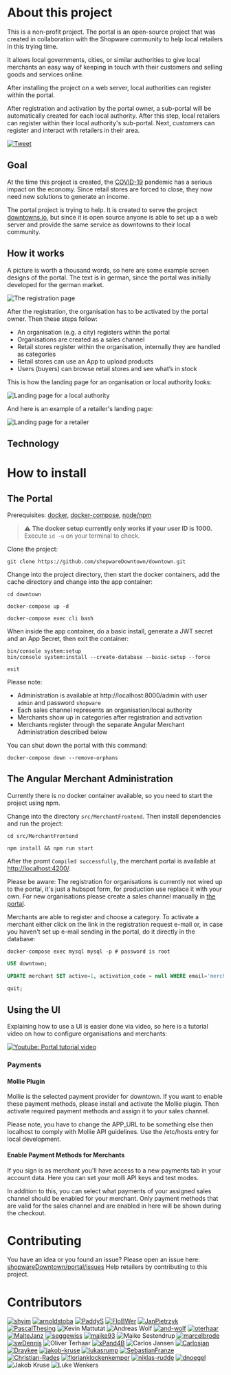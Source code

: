 # About this project

This is a non-profit project.
The portal is an open-source project that was created in collaboration with the Shopware community to help local retailers in this trying time.

It allows local governments, cities, or similar authorities to give local merchants an easy way of
keeping in touch with their customers and selling goods and services online.

After installing the project on a web server, local authorities can register within the portal.

After registration and activation by the portal owner, a sub-portal will be automatically created for each local authority.
After this step, local retailers can register within their local authority's sub-portal.
Next, customers can register and interact with retailers in their area.

[![Tweet](https://img.shields.io/twitter/url/http/shields.io.svg?style=social)](https://twitter.com/intent/tweet?text=Support%20your%20local%20merchants%21&url=https%3A%2F%2Fgithub.com%2FshopwareDowntown%2Fportal&via=ShopwareDevs&hashtags=Shopware6,community)

## Goal

At the time this project is created, the [COVID-19](https://en.wikipedia.org/wiki/Coronavirus_disease_2019) pandemic
has a serious impact on the economy. Since retail stores are forced to close, they now need new solutions to generate
an income.

The portal project is trying to help. It is created to serve the project [downtowns.io](https://downtowns.io/), but since
it is open source anyone is able to set up a a web server and provide the same service as downtowns to their local community. 

## How it works

A picture is worth a thousand words, so here are some example screen designs of the portal. The text is in german,
since the portal was initially developed for the german market.

![The registration page](.github/readme_sc_registration.jpg?raw=true "The registration page") 

After the registration, the organisation has to be activated by the portal owner. Then these steps follow:


- An organisation (e.g. a city) registers within the portal
- Organisations are created as a sales channel
- Retail stores register within the organisation, internally they are handled as categories
- Retail stores can use an App to upload products
- Users (buyers) can browse retail stores and see what’s in stock
 
This is how the landing page for an organisation or local authority looks:

![Landing page for a local authority](.github/readme_sc_lp_org.jpg?raw=true "Landing page for a local authority")

And here is an example of a retailer's landing page: 
 
![Landing page for a retailer](.github/readme_sc_lp_retail.jpg?raw=true "Landing page for a retailer") 

## Technology

# How to install

## The Portal

Prerequisites: [docker](https://docs.docker.com/install/), [docker-compose](https://docs.docker.com/compose/install/), [node/npm](https://nodejs.org/en/download/)

> :warning: **The docker setup currently only works if your user ID is 1000.**   
> Execute `id -u` on your terminal to check.

Clone the project:

```shell script
git clone https://github.com/shopwareDowntown/downtown.git
```

Change into the project directory, then start the docker containers, add the cache directory and change into the app container:

```shell script
cd downtown
```

```shell script
docker-compose up -d
```

```shell script
docker-compose exec cli bash
```

When inside the app container, do a basic install, generate a JWT secret and an App Secret, then exit the container:

```shell script
bin/console system:setup
bin/console system:install --create-database --basic-setup --force
```

```shell script
exit
```


Please note:

- Administration is available at http://localhost:8000/admin with user `admin` and password `shopware`
- Each sales channel represents an organisation/local authority
- Merchants show up in categories after registration and activation
- Merchants register through the separate Angular Merchant Administration described below

You can shut down the portal with this command:

```shell script
docker-compose down --remove-orphans
```

## The Angular Merchant Administration

Currently there is no docker container available, so you need to start the project using npm.

Change into the directory `src/MerchantFrontend`. Then install dependencies and run the project: 

```shell script
cd src/MerchantFrontend
```

```shell script
npm install && npm run start
```

After the promt `Compiled successfully`, the merchant portal is available at [http://localhost:4200/](http://localhost:4200/).

Please be aware: The registration for organisations is currently not wired up to the portal, it's just a hubspot form,
for production use replace it with your own. For new organisations please create a sales channel manually in [the portal](http://localhost:8000/admin).

Merchants are able to register and choose a category. To activate a merchant either click on the link in the registration request e-mail or,
in case you haven't set up e-mail sending in the portal, do it directly in the database:

```shell script
docker-compose exec mysql mysql -p # password is root
```

```sql
USE downtown;
```

```sql
UPDATE merchant SET active=1, activation_code = null WHERE email='merchant@email.example';
```

```sql
quit;
```

## Using the UI

Explaining how to use a UI is easier done via video, so here is a tutorial video on how to configure organisations and merchants:

[![Youtube: Portal tutorial video](.github/downtown_video_teaser.png?raw=true "Youtube: Portal tutorial video")](https://www.youtube.com/watch?v=7-FxZwOmtv0)

### Payments

#### Mollie Plugin
Mollie is the selected payment provider for downtown.
If you want to enable these payment methods, please install and activate the Mollie plugin.
Then activate required payment methods and assign it to your sales channel.

Please note, you have to change the APP_URL to be something else then localhost to comply with Mollie API guidelines.
Use the /etc/hosts entry for local development.

#### Enable Payment Methods for Merchants
If you sign is as merchant you'll have access to a new payments tab in your account data.
Here you can set your molli API keys and test modes.

In addition to this, you can select what payments of your assigned sales channel should be enabled
for your merchant. 
Only payment methods that are valid for the sales channel and are enabled in here will be 
shown during the checkout.

# Contributing

You have an idea or you found an issue? Please open an issue here: [shopwareDowntown/portal/issues](https://github.com/shopwareDowntown/portal/issues)
Help retailers by contributing to this project. 

# Contributors

[![shyim](.github/avatars/shyim.png?raw=true "shyim")](https://github.com/shyim) [![arnoldstoba](.github/avatars/arnoldstoba.png?raw=true "arnoldstoba")](https://github.com/arnoldstoba) [![PaddyS](.github/avatars/paddys.png?raw=true "PaddyS")](https://github.com/PaddyS) [![FloBWer](.github/avatars/flobwer.png?raw=true "FloBWer")](https://github.com/FloBWer) [![JanPietrzyk](.github/avatars/janpietrzyk.png?raw=true "JanPietrzyk")](https://github.com/JanPietrzyk) [![PascalThesing](.github/avatars/pascalthesing.png?raw=true "PascalThesing")](https://github.com/PascalThesing) ![Kevin Mattutat](.github/avatars/kevin-mattutat-spaceparrots-dekevin-mattutat.png?raw=true "Kevin Mattutat") ![Andreas Wolf](.github/avatars/a-wolf-shopware-comandreas-wolf.png?raw=true "Andreas Wolf") [![and-wolf](.github/avatars/and-wolf.png?raw=true "and-wolf")](https://github.com/and-wolf) [![oterhaar](.github/avatars/oterhaar.png?raw=true "oterhaar")](https://github.com/oterhaar) [![MalteJanz](.github/avatars/maltejanz.png?raw=true "MalteJanz")](https://github.com/MalteJanz) [![seggewiss](.github/avatars/seggewiss.png?raw=true "seggewiss")](https://github.com/seggewiss) [![maike93](.github/avatars/maike93.png?raw=true "maike93")](https://github.com/maike93) ![Maike Sestendrup](.github/avatars/m-sestendrup-shopware-commaike-sestendrup.png?raw=true "Maike Sestendrup") [![marcelbrode](.github/avatars/marcelbrode.png?raw=true "marcelbrode")](https://github.com/marcelbrode) [![swDennis](.github/avatars/swdennis.png?raw=true "swDennis")](https://github.com/swDennis) ![Oliver Terhaar](.github/avatars/o-terhaar-shopware-comoliver-terhaar.png?raw=true "Oliver Terhaar") [![xPand4B](.github/avatars/xpand4b.png?raw=true "xPand4B")](https://github.com/xPand4B) ![Carlos Jansen](.github/avatars/c-jansen-shopware-comcarlos-jansen.png?raw=true "Carlos Jansen") [![Carlosjan](.github/avatars/carlosjan.png?raw=true "Carlosjan")](https://github.com/Carlosjan) [![Draykee](.github/avatars/draykee.png?raw=true "Draykee")](https://github.com/Draykee) [![jakob-kruse](.github/avatars/jakob-kruse.png?raw=true "jakob-kruse")](https://github.com/jakob-kruse) [![lukasrump](.github/avatars/lukasrump.png?raw=true "lukasrump")](https://github.com/lukasrump) [![SebastianFranze](.github/avatars/sebastianfranze.png?raw=true "SebastianFranze")](https://github.com/SebastianFranze) [![Christian-Rades](.github/avatars/christian-rades.png?raw=true "Christian-Rades")](https://github.com/Christian-Rades) [![florianklockenkemper](.github/avatars/florianklockenkemper.png?raw=true "florianklockenkemper")](https://github.com/florianklockenkemper) [![niklas-rudde](.github/avatars/niklas-rudde.png?raw=true "niklas-rudde")](https://github.com/niklas-rudde) [![dnoegel](.github/avatars/dnoegel.png?raw=true "dnoegel")](https://github.com/dnoegel) ![Jakob Kruse](.github/avatars/j-kruse-shopware-comjakob-kruse.png?raw=true "Jakob Kruse") ![Luke Wenkers](.github/avatars/l-wenkers-shopware-comluke-wenkers.png?raw=true "Luke Wenkers") 
